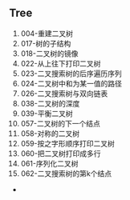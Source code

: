 Tree
----------------

1. 004-重建二叉树
1. 017-树的子结构
1. 018-二叉树的镜像
1. 022-从上往下打印二叉树
1. 023-二叉搜索树的后序遍历序列
1. 024-二叉树中和为某一值的路径
1. 026-二叉搜索树与双向链表
1. 038-二叉树的深度
1. 039-平衡二叉树
1. 057-二叉树的下一个结点
1. 058-对称的二叉树
1. 059-按之字形顺序打印二叉树
1. 060-把二叉树打印成多行
1. 061-序列化二叉树
1. 062-二叉搜索树的第k个结点

- 